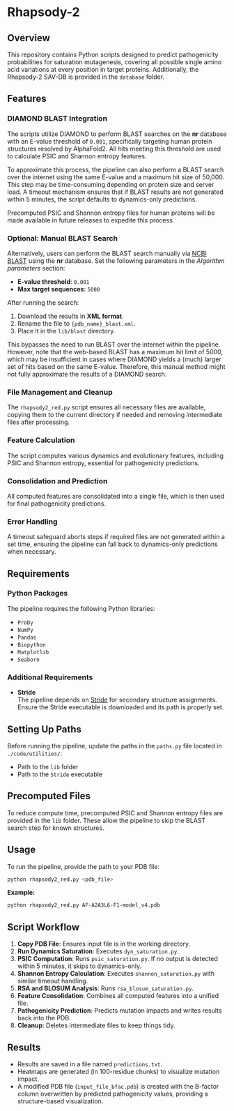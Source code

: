 # Rhapsody-2

## Overview

This repository contains Python scripts designed to predict pathogenicity probabilities for saturation mutagenesis, covering all possible single amino acid variations at every position in target proteins. Additionally, the Rhapsody-2 SAV-DB is provided in the `database` folder.

## Features

### DIAMOND BLAST Integration

The scripts utilize DIAMOND to perform BLAST searches on the **nr** database with an E-value threshold of `0.001`, specifically targeting human protein structures resolved by AlphaFold2. All hits meeting this threshold are used to calculate PSIC and Shannon entropy features.

To approximate this process, the pipeline can also perform a BLAST search over the internet using the same E-value and a maximum hit size of 50,000. This step may be time-consuming depending on protein size and server load. A timeout mechanism ensures that if BLAST results are not generated within 5 minutes, the script defaults to dynamics-only predictions.

Precomputed PSIC and Shannon entropy files for human proteins will be made available in future releases to expedite this process.

### Optional: Manual BLAST Search

Alternatively, users can perform the BLAST search manually via [NCBI BLAST](https://blast.ncbi.nlm.nih.gov/Blast.cgi?PAGE=Proteins) using the **nr** database. Set the following parameters in the *Algorithm parameters* section:

- **E-value threshold**: `0.001`
- **Max target sequences**: `5000`

After running the search:

1. Download the results in **XML format**.
2. Rename the file to `{pdb_name}_blast.xml`.
3. Place it in the `lib/blast` directory.

This bypasses the need to run BLAST over the internet within the pipeline. However, note that the web-based BLAST has a maximum hit limit of 5000, which may be insufficient in cases where DIAMOND yields a (much) larger set of hits based on the same E-value. Therefore, this manual method might not fully approximate the results of a DIAMOND search.

### File Management and Cleanup

The `rhapsody2_red.py` script ensures all necessary files are available, copying them to the current directory if needed and removing intermediate files after processing.

### Feature Calculation

The script computes various dynamics and evolutionary features, including PSIC and Shannon entropy, essential for pathogenicity predictions.

### Consolidation and Prediction

All computed features are consolidated into a single file, which is then used for final pathogenicity predictions.

### Error Handling

A timeout safeguard aborts steps if required files are not generated within a set time, ensuring the pipeline can fall back to dynamics-only predictions when necessary.

## Requirements

### Python Packages

The pipeline requires the following Python libraries:

- `ProDy`
- `NumPy`
- `Pandas`
- `Biopython`
- `Matplotlib`
- `Seaborn`

### Additional Requirements

- **Stride**  
  The pipeline depends on [Stride](http://webclu.bio.wzw.tum.de/stride/) for secondary structure assignments. Ensure the Stride executable is downloaded and its path is properly set.

## Setting Up Paths

Before running the pipeline, update the paths in the `paths.py` file located in `./code/utilities/`:

- Path to the `lib` folder
- Path to the `Stride` executable

## Precomputed Files

To reduce compute time, precomputed PSIC and Shannon entropy files are provided in the `lib` folder. These allow the pipeline to skip the BLAST search step for known structures.

## Usage

To run the pipeline, provide the path to your PDB file:

```bash
python rhapsody2_red.py <pdb_file>
```

**Example:**

```bash
python rhapsody2_red.py AF-A2A3L6-F1-model_v4.pdb
```

## Script Workflow

1. **Copy PDB File**: Ensures input file is in the working directory.
2. **Run Dynamics Saturation**: Executes `dyn_saturation.py`.
3. **PSIC Computation**: Runs `psic_saturation.py`. If no output is detected within 5 minutes, it skips to dynamics-only.
4. **Shannon Entropy Calculation**: Executes `shannon_saturation.py` with similar timeout handling.
5. **RSA and BLOSUM Analysis**: Runs `rsa_blosum_saturation.py`.
6. **Feature Consolidation**: Combines all computed features into a unified file.
7. **Pathogenicity Prediction**: Predicts mutation impacts and writes results back into the PDB.
8. **Cleanup**: Deletes intermediate files to keep things tidy.

## Results

- Results are saved in a file named `predictions.txt`.
- Heatmaps are generated (in 100-residue chunks) to visualize mutation impact.
- A modified PDB file (`input_file_bfac.pdb`) is created with the B-factor column overwritten by predicted pathogenicity values, providing a structure-based visualization.
